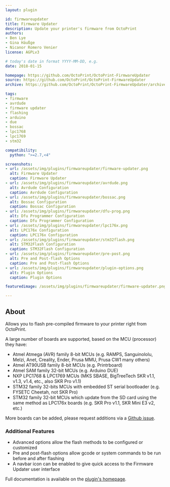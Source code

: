 ```yaml
---
layout: plugin

id: firmwareupdater
title: Firmware Updater
description: Update your printer's firmware from OctoPrint
authors:
- Ben Lye
- Gina Häußge
- Nicanor Romero Venier
license: AGPLv3

# today's date in format YYYY-MM-DD, e.g.
date: 2018-01-15

homepage: https://github.com/OctoPrint/OctoPrint-FirmwareUpdater
source: https://github.com/OctoPrint/OctoPrint-FirmwareUpdater
archive: https://github.com/OctoPrint/OctoPrint-FirmwareUpdater/archive/master.zip

tags:
- firmware
- avrdude
- firmware updater
- flashing
- arduino
- due
- bossac
- lpc1768
- lpc1769
- stm32

compatibility:
  python: ">=2.7,<4"

screenshots:
- url: /assets/img/plugins/firmwareupdater/firmware-updater.png
  alt: Firmware Updater
  caption: Firmware Updater
- url: /assets/img/plugins/firmwareupdater/avrdude.png
  alt: Avrdude Configuration
  caption: Avrdude Configuration
- url: /assets/img/plugins/firmwareupdater/bossac.png
  alt: Bossac Configuration
  caption: Bossac Configuration
- url: /assets/img/plugins/firmwareupdater/dfu-prog.png
  alt: Dfu Programmer Configuration
  caption: Dfu Programmer Configuration
- url: /assets/img/plugins/firmwareupdater/lpc176x.png
  alt: LPC176x Configuration
  caption: LPC176x Configuration
- url: /assets/img/plugins/firmwareupdater/stm32flash.png
  alt: STM32Flash Configuration
  caption: STM32Flash Configuration
- url: /assets/img/plugins/firmwareupdater/pre-post.png
  alt: Pre and Post-flash Options
  caption: Pre and Post-flash Options
- url: /assets/img/plugins/firmwareupdater/plugin-options.png
  alt: Plugin Options
  caption: Plugin Options

featuredimage: /assets/img/plugins/firmwareupdater/firmware-updater.png

---
```

## About
Allows you to flash pre-compiled firmware to your printer right from OctoPrint.

A large number of boards are supported, based on the MCU (processor) they have:
* Atmel Atmega (AVR) family 8-bit MCUs (e.g. RAMPS, Sanguinololu, Melzi, Anet, Creality, Ender, Prusa MMU, Prusa CW1 many others)
* Atmel AT90USB family 8-bit MCUs (e.g. Printrboard)
* Atmel SAM family 32-bit MCUs (e.g. Arduino DUE)
* NXP LPC1768 & LPC1769 MCUs (MKS SBASE, BigTreeTech SKR v1.1, v1.3, v1.4, etc., also SKR Pro v1.1)
* STM32 family 32-bits MCUs with embedded ST serial bootloader (e.g. FYSETC Cheetah, not SKR Pro)
* STM32 family 32-bit MCUs which update from the SD card using the same method as LPC176x boards (e.g. SKR Pro v1.1, SKR Mini E3 v2, etc.)

More boards can be added, please request additions via a [Github issue](https://github.com/OctoPrint/OctoPrint-FirmwareUpdater/issues).

### Additional Features
* Advanced options allow the flash methods to be configured or customized
* Pre and post-flash options allow gcode or system commands to be run before and after flashing
* A navbar icon can be enabled to give quick access to the Firmware Updater user interface

Full documentation is available on the [plugin's homepage](https://github.com/OctoPrint/OctoPrint-FirmwareUpdater).
